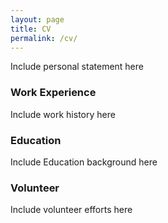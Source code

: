 ```yaml
---
layout: page
title: CV
permalink: /cv/
---
```


Include personal statement here

### Work Experience

Include work history here

### Education

Include Education background here

### Volunteer

Include volunteer efforts here
